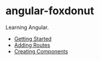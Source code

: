 # angular-foxdonut

Learning Angular.

- [Getting Started](docs/getting-started.md)
- [Adding Routes](docs/adding-routes.md)
- [Creating Components](docs/creating-components.md)

